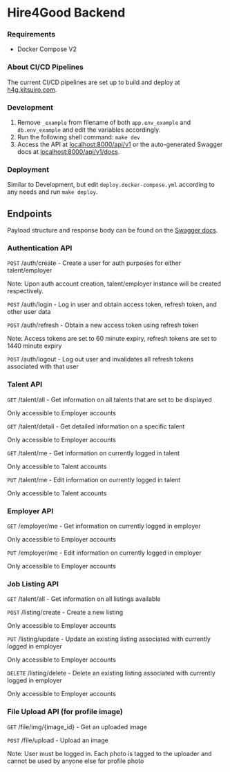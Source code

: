 # Hire4Good Backend

### Requirements
- Docker Compose V2

### About CI/CD Pipelines
The current CI/CD pipelines are set up to build and deploy at [h4g.kitsuiro.com](https://h4g.kitsuiro.com/api/v1/).

### Development
1. Remove `_example` from filename of both `app.env_example` and `db.env_example` and edit the variables accordingly.
2. Run the following shell command: `make dev`
3. Access the API at [localhost:8000/api/v1](https://localhost:8000/api/v1) or the auto-generated Swagger docs at [localhost:8000/api/v1/docs](https://localhost:8000/api/v1/docs).

### Deployment
Similar to Development, but edit `deploy.docker-compose.yml` according to any needs and run `make deploy`.

## Endpoints
Payload structure and response body can be found on the [Swagger docs](https://h4g.kitsuiro.com/api/v1/docs).

### Authentication API
`POST` /auth/create - Create a user for auth purposes for either talent/employer

Note: Upon auth account creation, talent/employer instance will be created respectively.

`POST` /auth/login - Log in user and obtain access token, refresh token, and other user data

`POST` /auth/refresh - Obtain a new access token using refresh token

Note: Access tokens are set to 60 minute expiry, refresh tokens are set to 1440 minute expiry

`POST` /auth/logout - Log out user and invalidates all refresh tokens associated with that user

### Talent API
`GET` /talent/all - Get information on all talents that are set to be displayed

Only accessible to Employer accounts

`GET` /talent/detail - Get detailed information on a specific talent

Only accessible to Employer accounts

`GET` /talent/me - Get information on currently logged in talent

Only accessible to Talent accounts

`PUT` /talent/me - Edit information on currently logged in talent

Only accessible to Talent accounts

### Employer API
`GET` /employer/me - Get information on currently logged in employer

Only accessible to Employer accounts

`PUT` /employer/me - Edit information on currently logged in employer

Only accessible to Employer accounts

### Job Listing API
`GET` /talent/all - Get information on all listings available

`POST` /listing/create - Create a new listing

Only accessible to Employer accounts

`PUT` /listing/update - Update an existing listing associated with currently logged in employer

Only accessible to Employer accounts

`DELETE` /listing/delete - Delete an existing listing associated with currently logged in employer

Only accessible to Employer accounts

### File Upload API (for profile image)
`GET` /file/img/{image_id} - Get an uploaded image

`POST` /file/upload - Upload an image

Note: User must be logged in. Each photo is tagged to the uploader and cannot be used by anyone else for profile photo
